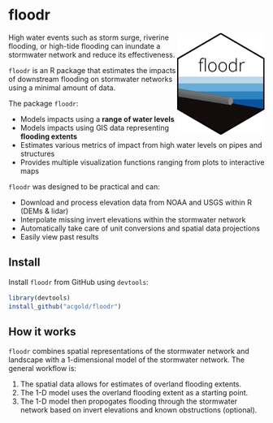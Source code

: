 # floodr
<img src="floodr_logo.png" alt="a" width="172hw" height="200hw" align="right">

High water events such as storm surge, riverine flooding, or high-tide flooding can inundate a stormwater network and reduce its effectiveness. 

`floodr` is an R package that estimates the impacts of downstream flooding on stormwater networks using a minimal amount of data. 

The package `floodr`:

* Models impacts using a **range of water levels** 
* Models impacts using GIS data representing **flooding extents** 
* Estimates various metrics of impact from high water levels on pipes and structures
* Provides multiple visualization functions ranging from plots to interactive maps

`floodr` was designed to be practical and can: 
* Download and process elevation data from NOAA and USGS within R (DEMs & lidar)
* Interpolate missing invert elevations within the stormwater network
* Automatically take care of unit conversions and spatial data projections
* Easily view past results

## Install

Install `floodr` from GitHub using `devtools`:
```R
library(devtools)
install_github("acgold/floodr")
```

## How it works

`floodr` combines spatial representations of the stormwater network and landscape with a 1-dimensional model of the stormwater network. The general workflow is:

1. The spatial data allows for estimates of overland flooding extents.
2. The 1-D model uses the overland flooding extent as a starting point. 
3. The 1-D model then propogates flooding through the stormwater network based on invert elevations and known obstructions (optional).
